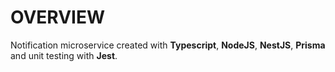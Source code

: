 # OVERVIEW

Notification microservice created with **Typescript**, **NodeJS**, **NestJS**, **Prisma** and unit testing with **Jest**.
